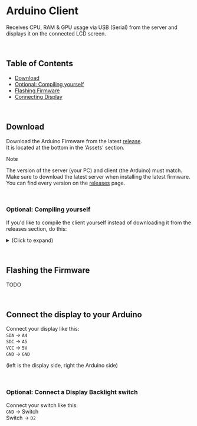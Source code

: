 # Arduino Client
Receives CPU, RAM & GPU usage via USB (Serial) from the server and displays it on the connected LCD screen.

&nbsp;

## Table of Contents
- [Download](#download)
- [Optional: Compiling yourself](#compiling)
- [Flashing Firmware](#flashing)
- [Connecting Display](#connecting)

&nbsp;

<a id="download"></a>

## Download
Download the Arduino Firmware from the latest [release](https://github.com/3urobeat/arduino-resource-monitor/releases/latest).  
It is located at the bottom in the 'Assets' section.  

> [!NOTE]
> The version of the server (your PC) and client (the Arduino) must match.  
> Make sure to download the latest server when installing the latest firmware.  
> You can find every version on the [releases](https://github.com/3urobeat/arduino-resource-monitor/releases) page.

&nbsp;

<a id="compiling"></a>

### Optional: Compiling yourself
If you'd like to compile the client yourself instead of downloading it from the releases section, do this:

<details>
<summary>(Click to expand)</summary>
&nbsp;

Compile & Flash using Platform.IO

TODO

</details>

&nbsp;

<a id="flashing"></a>

## Flashing the Firmware
TODO

&nbsp;

<a id="connecting"></a>

## Connect the display to your Arduino
Connect your display like this:  
`SDA` -> `A4`  
`SDC` -> `A5`  
`VCC` -> `5V`  
`GND` -> `GND`  

(left is the display side, right the Arduino side)

&nbsp;

### Optional: Connect a Display Backlight switch
Connect your switch like this:  
`GND` -> Switch  
Switch -> `D2`
